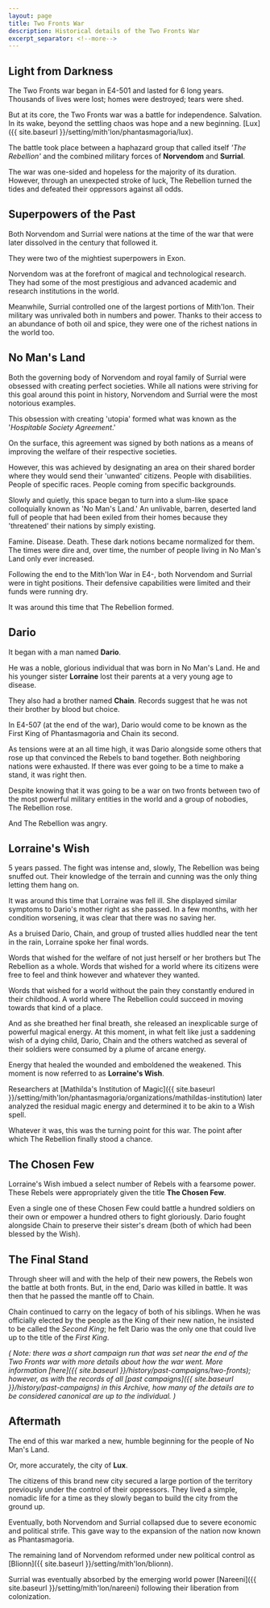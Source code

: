 ```yaml
---
layout: page
title: Two Fronts War
description: Historical details of the Two Fronts War
excerpt_separator: <!--more-->
---
```


## Light from Darkness
The Two Fronts war began in E4-501 and lasted for 6 long years. Thousands of lives were lost; homes were destroyed; tears were shed.

But at its core, the Two Fronts war was a battle for independence. Salvation. In its wake, beyond the settling chaos was hope and a new beginning. [Lux]({{ site.baseurl }}/setting/mith'lon/phantasmagoria/lux).

<!--more-->

The battle took place between a haphazard group that called itself <em>'The Rebellion'</em> and the combined military forces of <strong>Norvendom</strong> and <strong>Surrial</strong>.

The war was one-sided and hopeless for the majority of its duration. However, through an unexpected stroke of luck, The Rebellion turned the tides and defeated their oppressors against all odds.

## Superpowers of the Past
Both Norvendom and Surrial were nations at the time of the war that were later dissolved in the century that followed it.

They were two of the mightiest superpowers in Exon.

Norvendom was at the forefront of magical and technological research. They had some of the most prestigious and advanced academic and research institutions in the world.

Meanwhile, Surrial controlled one of the largest portions of Mith'lon. Their military was unrivaled both in numbers and power. Thanks to their access to an abundance of both oil and spice, they were one of the richest nations in the world too.

## No Man's Land
Both the governing body of Norvendom and royal family of Surrial were obsessed with creating perfect societies. While all nations were striving for this goal around this point in history, Norvendom and Surrial were the most notorious examples.

This obsession with creating 'utopia' formed what was known as the '<em>Hospitable Society Agreement</em>.'

On the surface, this agreement was signed by both nations as a means of improving the welfare of their respective societies.

However, this was achieved by designating an area on their shared border where they would send their 'unwanted' citizens. People with disabilities. People of specific races. People coming from specific backgrounds.

Slowly and quietly, this space began to turn into a slum-like space colloquially known as 'No Man's Land.' An unlivable, barren, deserted land full of people that had been exiled from their homes because they 'threatened' their nations by simply existing.

Famine. Disease. Death. These dark notions became normalized for them. The times were dire and, over time, the number of people living in No Man's Land only ever increased.

Following the end to the Mith'lon War<!--TODO--> in E4-<!--TODO-->, both Norvendom and Surrial were in tight positions. Their defensive capabilities were limited and their funds were running dry.

It was around this time that The Rebellion formed.

## Dario
It began with a man named <strong>Dario</strong>.

He was a noble, glorious individual that was born in No Man's Land. He and his younger sister <strong>Lorraine</strong> lost their parents at a very young age to disease.

They also had a brother named <strong>Chain</strong>. Records suggest that he was not their brother by blood but choice.

In E4-507 (at the end of the war), Dario would come to be known as the First King of Phantasmagoria and Chain its second.

As tensions were at an all time high, it was Dario alongside some others that rose up that convinced the Rebels to band together. Both neighboring nations were exhausted. If there was ever going to be a time to make a stand, it was right then.

Despite knowing that it was going to be a war on two fronts between two of the most powerful military entities in the world and a group of nobodies, The Rebellion rose.

And The Rebellion was angry.

## Lorraine's Wish
5 years passed. The fight was intense and, slowly, The Rebellion was being snuffed out. Their knowledge of the terrain and cunning was the only thing letting them hang on.

It was around this time that Lorraine was fell ill. She displayed similar symptoms to Dario's mother right as she passed. In a few months, with her condition worsening, it was clear that there was no saving her.

As a bruised Dario, Chain, and group of trusted allies huddled near the tent in the rain, Lorraine spoke her final words.

Words that wished for the welfare of not just herself or her brothers but The Rebellion as a whole. Words that wished for a world where its citizens were free to feel and think however and whatever they wanted.

Words that wished for a world without the pain they constantly endured in their childhood. A world where The Rebellion could succeed in moving towards that kind of a place.

And as she breathed her final breath, she released an inexplicable surge of powerful magical energy. At this moment, in what felt like just a saddening wish of a dying child, Dario, Chain and the others watched as several of their soldiers were consumed by a plume of arcane energy.

Energy that healed the wounded and emboldened the weakened. This moment is now referred to as <strong>Lorraine's Wish</strong>.

Researchers at [Mathilda's Institution of Magic]({{ site.baseurl }}/setting/mith'lon/phantasmagoria/organizations/mathildas-institution) later analyzed the residual magic energy and determined it to be akin to a Wish spell.

Whatever it was, this was the turning point for this war. The point after which The Rebellion finally stood a chance.

## The Chosen Few
Lorraine's Wish imbued a select number of Rebels with a fearsome power. These Rebels were appropriately given the title <strong>The Chosen Few</strong>.

Even a single one of these Chosen Few could battle a hundred soldiers on their own or empower a hundred others to fight gloriously. Dario fought alongside Chain to preserve their sister's dream (both of which had been blessed by the Wish).

## The Final Stand
Through sheer will and with the help of their new powers, the Rebels won the battle at both fronts. But, in the end, Dario was killed in battle. It was then that he passed the mantle off to Chain.

Chain continued to carry on the legacy of both of his siblings. When he was officially elected by the people as the King of their new nation, he insisted to be called the <em>Second King</em>; he felt Dario was the only one that could live up to the title of the <em>First King</em>.

<em>( Note: there was a short campaign run that was set near the end of the Two Fronts war with more details about how the war went. More information [here]({{ site.baseurl }}/history/past-campaigns/two-fronts); however, as with the records of all [past campaigns]({{ site.baseurl }}/history/past-campaigns) in this Archive, how many of the details are to be considered canonical are up to the individual. )</em>

## Aftermath
The end of this war marked a new, humble beginning for the people of No Man's Land.

Or, more accurately, the city of <strong>Lux</strong>.

The citizens of this brand new city secured a large portion of the territory previously under the control of their oppressors. They lived a simple, nomadic life for a time as they slowly began to build the city from the ground up.

Eventually, both Norvendom and Surrial collapsed due to severe economic and political strife. This gave way to the expansion of the nation now known as Phantasmagoria.

The remaining land of Norvendom reformed under new political control as [Blionn]({{ site.baseurl }}/setting/mith'lon/blionn).

Surrial was eventually absorbed by the emerging world power [Nareeni]({{ site.baseurl }}/setting/mith'lon/nareeni) following their liberation from colonization.
